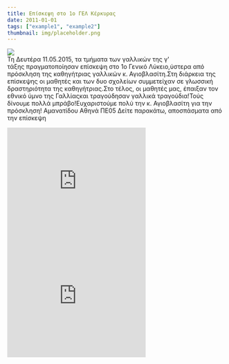 ```yaml
---
title: Επίσκεψη στο 1ο ΓΕΛ Κέρκυρας
date: 2011-01-01
tags: ["example1", "example2"]
thumbnail: img/placeholder.png
---
```

[![](http://3.bp.blogspot.com/-stjtxZFQiXY/VVNp17v6zfI/AAAAAAAAAaE/k3cBUV_fNII/s200/DSC03248.JPG)](http://3.bp.blogspot.com/-stjtxZFQiXY/VVNp17v6zfI/AAAAAAAAAaE/k3cBUV_fNII/s1600/DSC03248.JPG)   
Τη Δευτέρα 11.05.2015, τα τμήματα των γαλλικών της γ' τάξης πραγματοποίησαν επίσκεψη στο 1ο Γενικό Λύκειο,ύστερα από πρόσκληση της καθηγήτριας γαλλικών κ. Αγιοβλασίτη.Στη διάρκεια της επίσκεψης οι μαθητές και των δυο σχολείων συμμετείχαν σε γλωσσική δραστηριότητα της καθηγήτριας.Στο τέλος, οι μαθητές μας, έπαιξαν τον εθνικό ύμνο της Γαλλίαςκαι τραγούδησαν γαλλικά τραγούδια!Τούς δίνουμε πολλά μπράβο!Ευχαριστούμε πολύ την κ. Αγιοβλασίτη για την πρόσκληση!
Αμανατίδου Αθηνά ΠΕ05 
Δείτε παρακάτω, αποσπάσματα από την επίσκεψη   
<iframe allowfullscreen="true" webkitallowfullscreen="true" mozallowfullscreen="true" width="320" height="266" src="https://www.blogger.com/video.g?token=AD6v5dzwHERdgEuVyVhG4l6jUWZSS6MzvAhGc8MaXCrVPqft6Erp7HbwnQErytLKvvXk4JZ5aHVv4FHQHJSFGjJWaw" class="b-hbp-video b-uploaded" frameborder="0"></iframe> 
  
<iframe allowfullscreen="true" webkitallowfullscreen="true" mozallowfullscreen="true" width="320" height="266" src="https://www.blogger.com/video.g?token=AD6v5dyxO7YVtFXMjglf2PPV8ZJ2g6BE5Sls4WnRAinj5eXNRfFKJ2LF49Y4OxjtBY8cvf3-1EgPyuehDjlBGBd_OQ" class="b-hbp-video b-uploaded" frameborder="0"><br><br><a href="https://drive.google.com/file/d/0BymwTTWt26-jZjQwaC1nSnJ6c2s/view?usp=sharing" target="_blank">3ο απόσπασμα</a></iframe>
